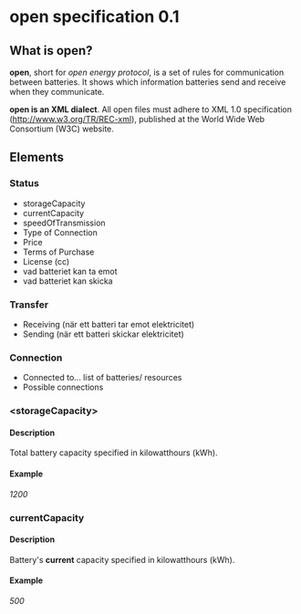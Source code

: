 # open specification 0.1
## What is open?

**open**, short for _open energy protocol_, is a set of rules for communication between batteries. It shows which information batteries send and receive when they communicate.

**open is an XML dialect**. All open files must adhere to XML 1.0 specification (http://www.w3.org/TR/REC-xml), published at the World Wide Web Consortium (W3C) website.

## Elements
### Status
* storageCapacity
* currentCapacity
* speedOfTransmission
* Type of Connection
* Price
* Terms of Purchase
* License (cc)
* vad batteriet kan ta emot
* vad batteriet kan skicka
### Transfer
* Receiving (när ett batteri tar emot elektricitet)
* Sending (när ett batteri skickar elektricitet)
### Connection
* Connected to... list of batteries/ resources
* Possible connections


### \<storageCapacity\>
#### Description
Total battery capacity specified in kilowatthours (kWh).
#### Example
_1200_

### currentCapacity
#### Description
Battery's **current** capacity specified in kilowatthours (kWh).
#### Example
_500_
